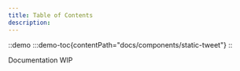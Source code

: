 ```yaml
---
title: Table of Contents
description:
---
```


::demo
:::demo-toc{contentPath="docs/components/static-tweet"}
::

Documentation WIP
